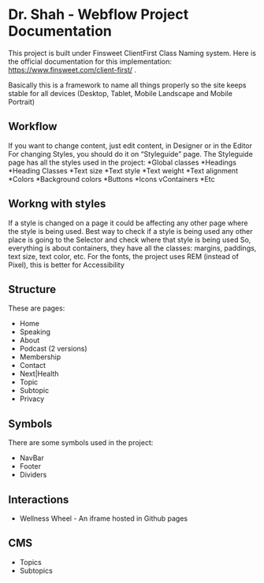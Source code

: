 # Dr. Shah - Webflow Project Documentation


This project is built under Finsweet ClientFirst Class Naming system. 
Here is the official documentation for this implementation:
https://www.finsweet.com/client-first/ .

Basically this is a framework to name all things properly so the site keeps stable for all devices (Desktop, Tablet, Mobile Landscape and Mobile Portrait)

## Workflow
If you want to change content, just edit content, in Designer or in the Editor
For changing Styles, you should do it on “Styleguide” page. The Styleguide page has all the styles used in the project:
*Global classes
*Headings
*Heading Classes
*Text size
*Text style
*Text weight
*Text alignment
*Colors
*Background colors
*Buttons 
*Icons
vContainers
*Etc

## Workng with styles
If a style is changed on a page it could be affecting any other page where the style is being used. 
Best way to check if a style is being used any other place is going to the Selector and check where that style is being used
So, everything is about containers, they have all the classes: margins, paddings, text size, text color, etc. 
For the fonts, the project uses REM (instead of Pixel), this is better for Accessibility

## Structure
These are pages:

- Home
- Speaking
- About
- Podcast (2 versions)
- Membership
- Contact
- Next|Health
- Topic
- Subtopic
- Privacy

## Symbols
There are some symbols used in the project:
- NavBar
- Footer
- Dividers

## Interactions
- Wellness Wheel - An iframe hosted in Github pages

## CMS
- Topics
- Subtopics

